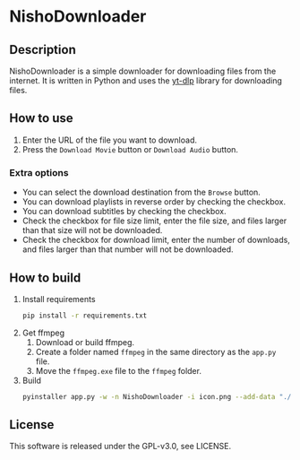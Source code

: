 # NishoDownloader
## Description
NishoDownloader is a simple downloader for downloading files from the internet.
It is written in Python and uses the [yt-dlp](https://github.com/yt-dlp/yt-dlp) library for downloading files.

## How to use
1. Enter the URL of the file you want to download.
1. Press the `Download Movie` button or `Download Audio` button.

### Extra options
- You can select the download destination from the `Browse` button.
- You can download playlists in reverse order by checking the checkbox.
- You can download subtitles by checking the checkbox.
- Check the checkbox for file size limit, enter the file size, and files larger than that size will not be downloaded.
- Check the checkbox for download limit, enter the number of downloads, and files larger than that number will not be downloaded.

## How to build
1. Install requirements
    ```bash
    pip install -r requirements.txt
    ```
1. Get ffmpeg
   1. Download or build ffmpeg.
   2. Create a folder named `ffmpeg` in the same directory as the `app.py` file.
   3. Move the `ffmpeg.exe` file to the `ffmpeg` folder.
2. Build
    ```bash
    pyinstaller app.py -w -n NishoDownloader -i icon.png --add-data "./ffmpeg;./ffmpeg"
    ```

## License
This software is released under the GPL-v3.0, see LICENSE.